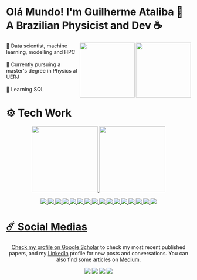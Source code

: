<h1>Olá Mundo! I'm Guilherme Ataliba 🖖 </br> A Brazilian Physicist and Dev ☕ </h1>   

<div style="display: inline_block">
  
  <a href="https://github.com/Guilherme-Ataliba/Finite-Differences-Algorithms"> <img align="right" height="150em" width="150em" src="https://github.com/user-attachments/assets/ee750b5b-e43e-4f49-8dc6-8527d81f57c0"> </a>
  <a href="https://github.com/Guilherme-Ataliba/CSOWP-Symbolic-Regression"> <img align="right" height="150em" width="150em" src="https://github.com/user-attachments/assets/4245e601-2bb7-450e-bde3-989ae82984b2"> </a>
  
  <p align="left">
  🤖 Data scientist, machine learning, modelling and HPC </br></br>
  🏫 Currently pursuing a master's degree in Physics at UERJ </br></br>
  🧠 Learning SQL </br>
  </p>

</div>

<!-- 
![flare](https://github.com/user-attachments/assets/ee750b5b-e43e-4f49-8dc6-8527d81f57c0)
<img align="right" height="200em" width="200em" src="https://github.com/user-attachments/assets/4245e601-2bb7-450e-bde3-989ae82984b2">
-->

<h1>⚙️ Tech Work </h1>
<p align="center">
  <a href="https://www.linkedin.com/in/guilherme-ataliba/">
  <img height="180em" src="https://github-stats-guilhermes-projects-54f24397.vercel.app/api?username=Guilherme-Ataliba&show_icons=true&include_all_commits=true&theme=dracula"/>
  <img height="180em" src="https://github-readme-stats.vercel.app/api/top-langs/?username=Guilherme-Ataliba&size_weight=0.4&count_weight=1&hide=html,css&hide_progress=true&theme=dracula"/>
</p>

<p align="center">
  <img src="https://img.shields.io/badge/python-3670A0?style=for-the-badge&logo=python&logoColor=ffdd54">
  <img src="https://img.shields.io/badge/c-%2300599C.svg?style=for-the-badge&logo=c&logoColor=white">
  <img src="https://img.shields.io/badge/c++-%2300599C.svg?style=for-the-badge&logo=c%2B%2B&logoColor=white">
  <img src="https://img.shields.io/badge/latex-%23008080.svg?style=for-the-badge&logo=latex&logoColor=white">
  <img src="https://img.shields.io/badge/PowerShell-%235391FE.svg?style=for-the-badge&logo=powershell&logoColor=white">

  <img src="https://img.shields.io/badge/cuda-000000.svg?style=for-the-badge&logo=nVIDIA&logoColor=green">

  <img src="https://img.shields.io/badge/TensorFlow-%23FF6F00.svg?style=for-the-badge&logo=TensorFlow&logoColor=white">
  <img src="https://img.shields.io/badge/Keras-%23D00000.svg?style=for-the-badge&logo=Keras&logoColor=white">
  <img src="https://img.shields.io/badge/PyTorch-%23EE4C2C.svg?style=for-the-badge&logo=PyTorch&logoColor=white">
  <img src="https://img.shields.io/badge/scikit--learn-%23F7931E.svg?style=for-the-badge&logo=scikit-learn&logoColor=white">
  <img src="https://img.shields.io/badge/SciPy-%230C55A5.svg?style=for-the-badge&logo=scipy&logoColor=%white">
  <img src="https://img.shields.io/badge/numpy-%23013243.svg?style=for-the-badge&logo=numpy&logoColor=white">
  <img src="https://img.shields.io/badge/pandas-%23150458.svg?style=for-the-badge&logo=pandas&logoColor=white">
  
  <img src="https://img.shields.io/badge/opencv-%23white.svg?style=for-the-badge&logo=opencv&logoColor=white">

  <img src="https://img.shields.io/badge/Matplotlib-%23ffffff.svg?style=for-the-badge&logo=Matplotlib&logoColor=black">
  <img src="https://img.shields.io/badge/plotly-3F4F75.svg?style=for-the-badge&logo=plotly&logoColor=white">
  
  <!-- 
  <img width="40em" src="https://cdn.jsdelivr.net/gh/devicons/devicon@latest/icons/c/c-original.svg" />
  <img width="40em" src="https://cdn.jsdelivr.net/gh/devicons/devicon@latest/icons/cplusplus/cplusplus-original.svg" />  
  <img width="40em" src="https://cdn.jsdelivr.net/gh/devicons/devicon@latest/icons/jupyter/jupyter-original-wordmark.svg" />
  <img width="40em" src="https://cdn.jsdelivr.net/gh/devicons/devicon@latest/icons/pandas/pandas-original.svg" />
  <img width="40em" src="https://cdn.jsdelivr.net/gh/devicons/devicon@latest/icons/scikitlearn/scikitlearn-original.svg" />          
  <img width="40em" src="https://cdn.jsdelivr.net/gh/devicons/devicon@latest/icons/pytorch/pytorch-original.svg" />
  <img width="40em" src="https://cdn.jsdelivr.net/gh/devicons/devicon@latest/icons/tensorflow/tensorflow-original.svg" />
  <img width="40em" src="https://cdn.jsdelivr.net/gh/devicons/devicon@latest/icons/opencv/opencv-original.svg" />   
  <img width="40em" src="https://cdn.jsdelivr.net/gh/devicons/devicon@latest/icons/plotly/plotly-original.svg" />  
  <img width="40em" src="https://cdn.jsdelivr.net/gh/devicons/devicon@latest/icons/matplotlib/matplotlib-original.svg" />
  <img width="40em" src="https://cdn.jsdelivr.net/gh/devicons/devicon@latest/icons/keras/keras-original.svg" />
</p>
-->

# ☄️ Social Medias
<p align="center">
  Check my profile on <a href="https://scholar.google.com/citations?user=UuUyGrYAAAAJ&">Google Scholar</a> to check my most recent published papers, and my <a href="https://www.linkedin.com/in/guilherme-ataliba/">LinkedIn</a> profile for new posts and conversations. You can also find some articles on <a href="">Medium</a>.
  </p>
<p align="center">  
  <a href = "https://scholar.google.com/citations?user=UuUyGrYAAAAJ&"><img src="https://img.shields.io/badge/Google%20Scholar-4285F4?style=for-the-badge&logo=google-scholar&logoColor=white"></a>
  <a href = "https://www.linkedin.com/in/guilherme-ataliba/" target="_blank"><img src="https://img.shields.io/badge/-LinkedIn-%230077B5?style=for-the-badge&logo=linkedin&logoColor=white" target="_blank"></a> 
  <a href = "mailto:lreis.luiz@gmail.com"><img src="https://img.shields.io/badge/-Gmail-%23333?style=for-the-badge&logo=gmail&logoColor=white" target="_blank"></a>
  <a href = ""><img src="https://img.shields.io/badge/Medium-12100E?style=for-the-badge&logo=medium&logoColor=white"></a>
</p>

